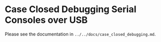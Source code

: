 Case Closed Debugging Serial Consoles over USB
==============================================

Please see the documentation in `../../docs/case_closed_debugging.md`.
